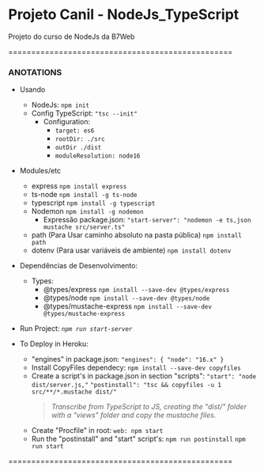 # Projeto Canil - NodeJs_TypeScript
Projeto do curso de NodeJs da B7Web

=================================================
### ANOTATIONS

- Usando 
    - NodeJs:
        `npm init`
    - Config TypeScript:
        `"tsc --init"`
        - Configuration:
            - `target: es6`
            - `rootDir: ./src`
            - `outDir ./dist`
            - `moduleResolution: node16`

- Modules/etc
    - express
        `npm install express` 
    - ts-node
        `npm install -g ts-node`
    - typescript
        `npm install -g typescript`
    - Nodemon
        `npm install -g nodemon` 
        - Expressão package.json:
          `"start-server": "nodemon -e ts,json mustache src/server.ts"`
    - path (Para Usar caminho absoluto na pasta pública)
        `npm install path` 
    - dotenv (Para usar variáveis de ambiente)
        `npm install dotenv`
- Dependências de Desenvolvimento:
  - Types:
    - @types/express
        `npm install --save-dev @types/express` 
    - @types/node
        `npm install --save-dev @types/node`
    - @types/mustache-express
        `npm install --save-dev @types/mustache-express` 

- Run Project:
    *`npm run start-server`*

- To Deploy in Heroku:
    - "engines" in package.json:
        `"engines": { "node": "16.x" }`
    - Install CopyFiles dependecy:
        `npm install --save-dev copyfiles` 
    - Create a script's in package.json in section "scripts":
        `"start": "node dist/server.js,"`
        `"postinstall": "tsc && copyfiles -u 1 src/**/*.mustache dist/"`
        > *Transcribe from TypeScript to JS, creating the "dist/" folder with a "views" folder and copy the mustache files.*
    - Create "Procfile" in root:
        `web: npm start`
    - Run the "postinstall" and "start" script's:
        `npm run postinstall`
        `npm run start` 

=================================================
